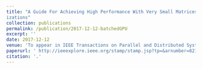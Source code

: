 ```yaml
---
title: "A Guide For Achieving High Performance With Very Small Matrices On GPU: A case Study of Batched LU and Cholesky Factor-
izations"
collection: publications
permalink: /publication/2017-12-12-batchedGPU
excerpt: ''
date: 2017-12-12
venue: 'To appear in IEEE Transactions on Parallel and Distributed Systems'
paperurl: ' http://ieeexplore.ieee.org/stamp/stamp.jsp?tp=&arnumber=8214236&isnumber=4359390'
citation: '.'
---
```

